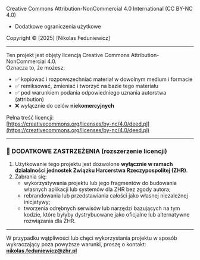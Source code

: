 Creative Commons Attribution-NonCommercial 4.0 International (CC BY-NC 4.0)  
+ Dodatkowe ograniczenia użytkowe

Copyright &copy; [2025] [Nikolas Feduniewicz]

---

Ten projekt jest objęty licencją Creative Commons Attribution-NonCommercial 4.0.  
Oznacza to, że możesz:

- ✅ kopiować i rozpowszechniać materiał w dowolnym medium i formacie
- ✅ remiksować, zmieniać i tworzyć na bazie tego materiału
- ✅ pod warunkiem podania odpowiedniego uznania autorstwa (attribution)
- ❌ wyłącznie do celów **niekomercyjnych**

Pełna treść licencji:  
[https://creativecommons.org/licenses/by-nc/4.0/deed.pl](https://creativecommons.org/licenses/by-nc/4.0/deed.pl)

---

### 🛑 DODATKOWE ZASTRZEŻENIA (rozszerzenie licencji)

1. Użytkowanie tego projektu jest dozwolone **wyłącznie w ramach działalności jednostek Związku Harcerstwa Rzeczypospolitej (ZHR)**.
2. Zabrania się:
   - wykorzystywania projektu lub jego fragmentów do budowania własnych aplikacji lub systemów dla ZHR bez zgody autora;
   - rebrandowania lub przedstawiania całości jako własnej niezależnej inicjatywy;
   - tworzenia odrębnych serwisów lub narzędzi bazujących na tym kodzie, które byłyby dystrybuowane jako oficjalne lub alternatywne rozwiązania dla ZHR.

---

W przypadku wątpliwości lub chęci wykorzystania projektu w sposób wykraczający poza powyższe warunki, proszę o kontakt: **nikolas.feduniewicz@zhr.pl**
